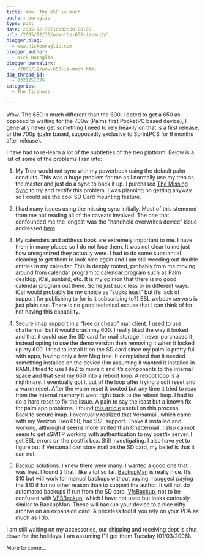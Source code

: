 ```yaml
---
title: Wow. The 650 is much
author: buraglio
type: post
date: 2005-12-30T10:02:00+00:00
url: /2005/12/30/wow-the-650-is-much/
blogger_blog:
  - www.nickburaglio.com
blogger_author:
  - Nick Buraglio
blogger_permalink:
  - /2005/12/wow-650-is-much.html
dsq_thread_id:
  - 2321251076
categories:
  - The firehose

---
```

<div>
</div>

Wow. The 650 is much different than the 600. I opted to get a 650 as opposed to waiting for the 700w (Palms first PocketPC based device), I generally never get something I need to rely heavily on that is a first release, or the 700p (palm based, supposedly exclusive to SprintPCS for 6 months after release).

I have had to re-learn a lot of the subtleties of the treo platform. Below is a list of some of the problems I ran into:

1. My Treo would not sync with my powerbook using the default palm conduits. This was a huge problem for me as I normally use my treo as the master and just do a sync to back it up. I purchased [The Missing Sync][1] to try and rectify this problem. I was planning on getting anyway so I could use the cool SD Card mounting feature.

2. I had many issues using the missing sync initially. Most of this stemmed from me not reading all of the caveats involved. The one that confounded me the longest was the &#8220;handheld overwrites device&#8221; issue addressed [here][2].

3. My calendars and address book are extremely important to me. I have them in many places so I do not lose them. It was not clear to me just how unorganized they actually were. I had to do some substantial cleaning to get them to look nice again and I am still weeding out double entries in my calendar. This is deeply rooted, probably from me moving around from calendar program to calendar program such as Palm desktop, iCal, sunbird, etc. It is my opinion that there is no good calendar program out there. Some just suck less or in different ways. iCal would probably be my choice as &#8220;sucks least&#8221; but it&#8217;s lack of support for publishing to (or is it subscribing to?) SSL webdav servers is just plain sad. There is no good technical excuse that I can think of for not having this capability.

4. Secure imap support in a &#8220;free or cheap&#8221; mail client. I used to use chattermail but it would crash my 600. I really liked the way it looked and that it could use the SD card for mail storage. I never purchased it, instead opting to use the demo version then removing it when it locked up my 600. I tried to install it on the SD card since my palm is pretty full with apps, having only a few Meg free. It complained that it needed something installed on the device (I&#8217;m assuming it wanted it installed in RAM). I tried to use FileZ to move it and it&#8217;s components to the internal space and that sent my 650 into a reboot loop. A reboot loop is a nightmare. I eventually got it out of the loop after trying a soft reset and a warm reset. After the warm reset it booted but any time it tried to read from the internal memory it went right back to the reboot loop. I had to do a hard reset to fix the issue. A pain to say the least but a known fix for palm app problems. I found [this article][3] useful on this process.  
Back to secure imap. I eventually realized that Versamail, which came with my Verizon Treo 650, had SSL support. I have it installed and working, although it seems more limited than Chattermail. I also cannot seem to get sSMTP working with authentication to my postfix server. I get SSL errors on the postfix box. Still investigating. I also have yet to figure out if Versamail can store mail on the SD card, my belief is that it can not.

5. Backup solutions. I knew there were many. I wanted a good one that was free. I found 2 that I like a lot so far. [BackupMan][4] is really nice. It&#8217;s $10 but will work for manual backups without paying. I suggest paying the $10 if for no other reason than to support the author. It will not do automated backups if run from the SD card. [VfsBackup][5], not to be confused with [VFSBackup][6], which I have not used but looks curiously similar to BackupMan. These will backup your device to a nice nifty archive on an expansion card. A priceless tool if you rely on your PDA as much as I do.

I am still waiting on my accessories, our shipping and receiving dept is shut down for the holidays. I am assuming I&#8221;ll get them Tuesday (01/03/2006).

More to come&#8230;

<div>
</div>

 [1]: http://markspace.com/missingsync_palmos.php
 [2]: http://www.markspace.com/support/index.php?x=&mod_id=2&id=2571
 [3]: http://kb.palmone.com/SRVS/CGI-BIN/WEBCGI.EXE?New,Kb=PalmSupportKB,ts=Palm_External2001,Case=obj(887)
 [4]: http://www.bitsnbolts.com/backupman.php
 [5]: http://www.planepla.net/vfsbackup.html
 [6]: http://homepage.ntlworld.com/james.screech/VFSBackup.htm